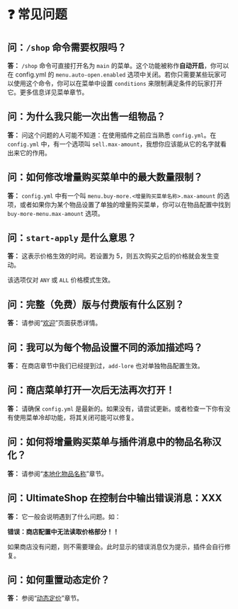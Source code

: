 # ❓ 常见问题

## 问：`/shop` 命令需要权限吗？

**答：** `/shop` 命令可直接打开名为 `main` 的菜单。这个功能被称作**自动开启**，你可以在 config.yml 的 `menu.auto-open.enabled` 选项中关闭。若你只需要某些玩家可以使用这个命令，你可以在菜单中设置 `conditions` 来限制满足条件的玩家打开它。更多信息详见菜单章节。

## 问：为什么我只能一次出售一组物品？

**答：** 问这个问题的人可能不知道：在使用插件之前应当熟悉 `config.yml`。在 `config.yml` 中，有一个选项叫 `sell.max-amount`，我想你应该能从它的名字就看出来它的作用。

## 问：如何修改增量购买菜单中的最大数量限制？

**答：** `config.yml` 中有一个叫 `menu.buy-more.<增量购买菜单名称>.max-amount` 的选项，或者如果你为某个物品设置了单独的增量购买菜单，你可以在物品配置中找到 `buy-more-menu.max-amount` 选项。

## 问：`start-apply` 是什么意思？

**答：** 这表示价格生效的时间。若设置为 5，则五次购买之后的价格就会发生变动。

该选项仅对 `ANY` 或 `ALL` 价格模式生效。


## 问：完整（免费）版与付费版有什么区别？

**答：** 请参阅“[欢迎](welcome.md#付费版本和免费版本的区别)”页面获悉详情。

## 问：我可以为每个物品设置不同的添加描述吗？

**答：** 在商店章节中我们已经提到过，`add-lore` 也对单独物品配置生效。

## 问：商店菜单打开一次后无法再次打开！

**答：** 请确保 `config.yml` 是最新的。如果没有，请尝试更新。或者检查一下你有没有使用菜单冷却功能，将其关闭可能可以修复。

## 问：如何将增量购买菜单与插件消息中的物品名称汉化？

**答：** 请参阅“[本地化物品名称](features.localized-item-name.md)”章节。

## 问：UltimateShop 在控制台中输出错误消息：XXX

**答：** 它一般会说明遇到了什么问题。如：

**错误：商店配置中无法读取价格部分！！**

如果商店没有问题，则不需要理会。此时显示的错误消息仅为提示，插件会自行修复。

## 问：如何重置动态定价？

**答：** 参阅“[动态定价](dynamic-prices.dynamic-price.md)”章节。